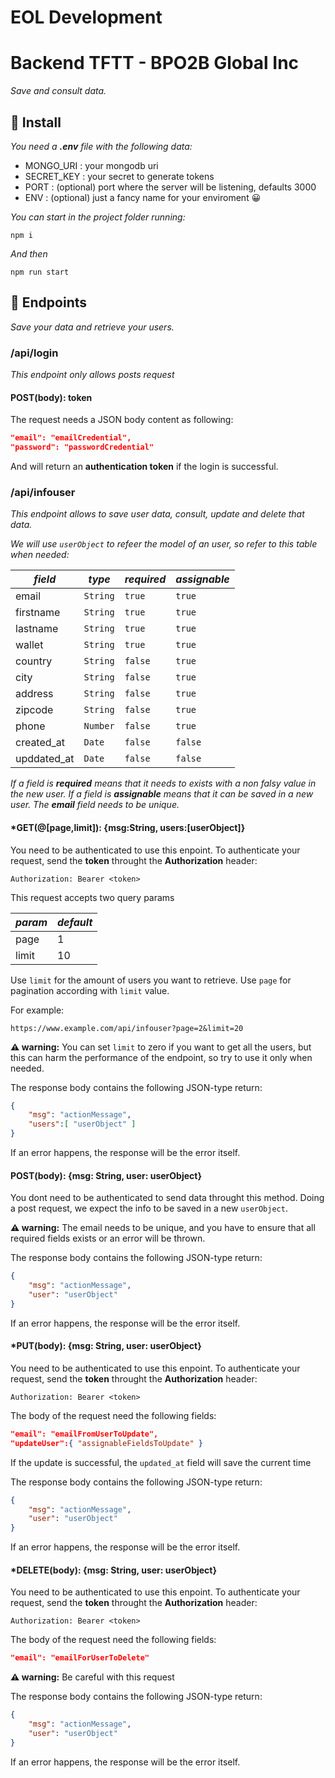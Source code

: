 # EOL Development
# Backend TFTT - BPO2B Global Inc
_Save and consult data._


## 🔧 Install

_You need a **.env** file with the following data:_

- MONGO_URI : your mongodb uri
- SECRET_KEY : your secret to generate tokens
- PORT : (optional) port where the server will be listening, defaults 3000
- ENV : (optional) just a fancy name for your enviroment 😀

_You can start in the project folder running:_
```
npm i
```
_And then_
```
npm run start
```

## 🔌 Endpoints
_Save your data and retrieve your users._

### /api/login
_This endpoint only allows posts request_
#### POST(body): token
The request needs a JSON body content as following:
   ```json
"email": "emailCredential",
"password": "passwordCredential"
```
And will return an **authentication token** if the login is successful.

### /api/infouser
_This endpoint allows to save user data, consult, update and delete that data._

_We will use `userObject` to refeer the model of an user, so refer to this table when needed:_

| _field_  | _type_  | _required_  | _assignable_  |
| ------------ | ------------ | ------------ | ------------ |
| email  | `String`  | `true`  | `true`  |
| firstname  | `String`  | `true`  | `true`  |
| lastname  | `String`  | `true`  | `true`  |
| wallet  | `String`  | `true`  | `true`  |
| country  | `String`  | `false`  | `true`  |
| city  | `String`  | `false`  | `true`  |
| address  | `String`  | `false`  | `true`  |
| zipcode  | `String`  | `false`  | `true`  |
| phone  | `Number`  | `false`  | `true`  |
| created_at  | `Date`  | `false`  | `false`  |
| upddated_at | `Date` | `false` | `false` |

_If a field is **required** means that it needs to exists with a non falsy value in the new user._
_If a field is **assignable** means that it can be saved in a new user._
_The **email** field needs to be unique._


#### *GET(@[page,limit]): {msg:String, users:[userObject]}
You need to be authenticated to use this enpoint. To authenticate your request, send the **token** throught the **Authorization** header:
```
Authorization: Bearer <token>
```
This request accepts two query params

| _param_  | _default_  |
| ------------ | ------------ |
| page  | 1  |
| limit  | 10  |

Use `limit` for the amount of users you want to retrieve.
Use `page` for pagination according with `limit` value.

For example:
```
https://www.example.com/api/infouser?page=2&limit=20
```
**⚠ warning:** You can set `limit` to zero if you want to get all the users, but this can harm the performance of the endpoint, so try to use it only when needed.

The response body contains the following JSON-type return:

```JSON
{
	"msg": "actionMessage",
	"users":[ "userObject" ]
}
```
If an error happens, the response will be the error itself.

#### POST(body): {msg: String, user: userObject}
You dont need to be authenticated to send data throught this method. Doing a post request, we expect the info to be saved in a new `userObject`.

**⚠ warning:** The email needs to be unique, and you have to ensure that all required fields exists or an error will be thrown.

The response body contains the following JSON-type return:

```JSON
{
	"msg": "actionMessage",
	"user": "userObject"
}
```
If an error happens, the response will be the error itself.

#### *PUT(body): {msg: String, user: userObject}
You need to be authenticated to use this enpoint. To authenticate your request, send the **token** throught the **Authorization** header:
```
Authorization: Bearer <token>
```
The body of the request need the following fields:
```json
"email": "emailFromUserToUpdate",
"updateUser":{ "assignableFieldsToUpdate" }
```
If the update is successful, the `updated_at` field will save the current time

The response body contains the following JSON-type return:

```JSON
{
	"msg": "actionMessage",
	"user": "userObject"
}
```
If an error happens, the response will be the error itself.

#### *DELETE(body): {msg: String, user: userObject}
You need to be authenticated to use this enpoint. To authenticate your request, send the **token** throught the **Authorization** header:
```
Authorization: Bearer <token>
```
The body of the request need the following fields:
```json
"email": "emailForUserToDelete"
```
**⚠ warning:** Be careful with this request

The response body contains the following JSON-type return:

```JSON
{
	"msg": "actionMessage",
	"user": "userObject"
}
```
If an error happens, the response will be the error itself.
